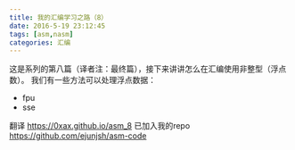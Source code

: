 ```yaml
---
title: 我的汇编学习之路（8）
date: 2016-5-19 23:12:45
tags: [asm,nasm]
categories: 汇编
---
```

这是系列的第八篇（译者注：最终篇），接下来讲讲怎么在汇编使用非整型（浮点数）。
我们有一些方法可以处理浮点数据：
* fpu
* sse

<!-- more -->

翻译 https://0xax.github.io/asm_8
已加入我的repo https://github.com/ejunjsh/asm-code